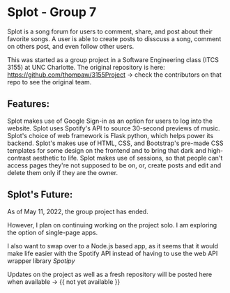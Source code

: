 # Splot - Group 7

Splot is a song forum for users to comment, share, and post about their favorite songs. A user is able to create posts to disscuss a song, comment on others post, and even follow other users.

This was started as a group project in a Software Engineering class (ITCS 3155) at UNC Charlotte. The original repository is here: https://github.com/thompaw/3155Project
-> check the contributors on that repo to see the original team.

## Features:
Splot makes use of Google Sign-in as an option for users to log into the website.
Splot uses Spotify's API to source 30-second previews of music.
Splot's choice of web framework is Flask python, which helps power its backend. 
Splot's makes use of HTML, CSS, and Bootstrap's pre-made CSS templates for some design on the frontend and to bring that dark and high-contrast aesthetic to life.
Splot makes use of sessions, so that people can't access pages they're not supposed to be on, or, create posts and edit and delete them only if they are the owner.

## Splot's Future:
As of May 11, 2022, the group project has ended.

However, I plan on continuing working on the project solo. I am exploring the option of single-page apps.

I also want to swap over to a Node.js based app, as it seems that it would make life easier with the Spotify API instead of having to use the web API wrapper library _Spotipy_

Updates on the project as well as a fresh repository will be posted here when available -> {{ not yet available }}

